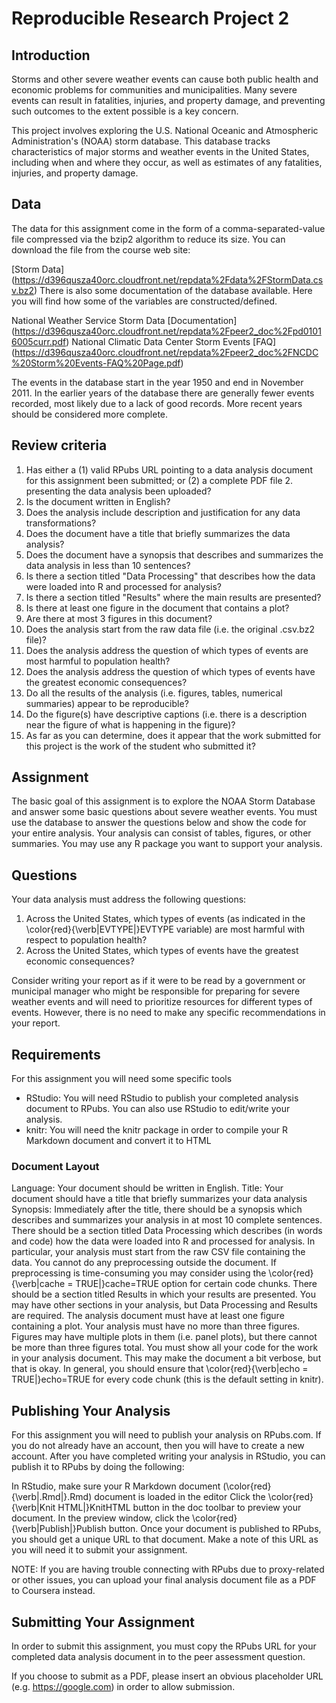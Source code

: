 # Reproducible Research Project 2

## Introduction
Storms and other severe weather events can cause both public health and economic problems for communities and municipalities. Many severe events can result in fatalities, injuries, and property damage, and preventing such outcomes to the extent possible is a key concern.

This project involves exploring the U.S. National Oceanic and Atmospheric Administration's (NOAA) storm database. This database tracks characteristics of major storms and weather events in the United States, including when and where they occur, as well as estimates of any fatalities, injuries, and property damage.

## Data
The data for this assignment come in the form of a comma-separated-value file compressed via the bzip2 algorithm to reduce its size. You can download the file from the course web site:

[Storm Data] (https://d396qusza40orc.cloudfront.net/repdata%2Fdata%2FStormData.csv.bz2)
There is also some documentation of the database available. Here you will find how some of the variables are constructed/defined.

National Weather Service Storm Data [Documentation] (https://d396qusza40orc.cloudfront.net/repdata%2Fpeer2_doc%2Fpd01016005curr.pdf)
National Climatic Data Center Storm Events [FAQ] (https://d396qusza40orc.cloudfront.net/repdata%2Fpeer2_doc%2FNCDC%20Storm%20Events-FAQ%20Page.pdf) 

The events in the database start in the year 1950 and end in November 2011. In the earlier years of the database there are generally fewer events recorded, most likely due to a lack of good records. More recent years should be considered more complete.

## Review criteria
1. Has either a (1) valid RPubs URL pointing to a data analysis document for this assignment been submitted; or (2) a complete PDF file 2. presenting the data analysis been uploaded?
3. Is the document written in English?
4. Does the analysis include description and justification for any data transformations?
5. Does the document have a title that briefly summarizes the data analysis?
6. Does the document have a synopsis that describes and summarizes the data analysis in less than 10 sentences?
7. Is there a section titled "Data Processing" that describes how the data were loaded into R and processed for analysis?
8. Is there a section titled "Results" where the main results are presented?
9. Is there at least one figure in the document that contains a plot?
10. Are there at most 3 figures in this document?
11. Does the analysis start from the raw data file (i.e. the original .csv.bz2 file)?
12. Does the analysis address the question of which types of events are most harmful to population health?
13. Does the analysis address the question of which types of events have the greatest economic consequences?
14. Do all the results of the analysis (i.e. figures, tables, numerical summaries) appear to be reproducible?
15. Do the figure(s) have descriptive captions (i.e. there is a description near the figure of what is happening in the figure)?
16. As far as you can determine, does it appear that the work submitted for this project is the work of the student who submitted it?

## Assignment
The basic goal of this assignment is to explore the NOAA Storm Database and answer some basic questions about severe weather events. You must use the database to answer the questions below and show the code for your entire analysis. Your analysis can consist of tables, figures, or other summaries. You may use any R package you want to support your analysis.

## Questions
Your data analysis must address the following questions:

1. Across the United States, which types of events (as indicated in the \color{red}{\verb|EVTYPE|}EVTYPE variable) are most harmful with respect to population health?
2. Across the United States, which types of events have the greatest economic consequences?

Consider writing your report as if it were to be read by a government or municipal manager who might be responsible for preparing for severe weather events and will need to prioritize resources for different types of events. However, there is no need to make any specific recommendations in your report.

## Requirements
For this assignment you will need some specific tools

- RStudio: You will need RStudio to publish your completed analysis document to RPubs. You can also use RStudio to edit/write your analysis.
- knitr: You will need the knitr package in order to compile your R Markdown document and convert it to HTML

### Document Layout
Language: Your document should be written in English.
Title: Your document should have a title that briefly summarizes your data analysis
Synopsis: Immediately after the title, there should be a synopsis which describes and summarizes your analysis in at most 10 complete sentences.
There should be a section titled Data Processing which describes (in words and code) how the data were loaded into R and processed for analysis. In particular, your analysis must start from the raw CSV file containing the data. You cannot do any preprocessing outside the document. If preprocessing is time-consuming you may consider using the \color{red}{\verb|cache = TRUE|}cache=TRUE option for certain code chunks.
There should be a section titled Results in which your results are presented.
You may have other sections in your analysis, but Data Processing and Results are required.
The analysis document must have at least one figure containing a plot.
Your analysis must have no more than three figures. Figures may have multiple plots in them (i.e. panel plots), but there cannot be more than three figures total.
You must show all your code for the work in your analysis document. This may make the document a bit verbose, but that is okay. In general, you should ensure that \color{red}{\verb|echo = TRUE|}echo=TRUE for every code chunk (this is the default setting in knitr).

## Publishing Your Analysis
For this assignment you will need to publish your analysis on RPubs.com. If you do not already have an account, then you will have to create a new account. After you have completed writing your analysis in RStudio, you can publish it to RPubs by doing the following:

In RStudio, make sure your R Markdown document (\color{red}{\verb|.Rmd|}.Rmd) document is loaded in the editor
Click the \color{red}{\verb|Knit HTML|}KnitHTML button in the doc toolbar to preview your document.
In the preview window, click the \color{red}{\verb|Publish|}Publish button.
Once your document is published to RPubs, you should get a unique URL to that document. Make a note of this URL as you will need it to submit your assignment.

NOTE: If you are having trouble connecting with RPubs due to proxy-related or other issues, you can upload your final analysis document file as a PDF to Coursera instead.

## Submitting Your Assignment
In order to submit this assignment, you must copy the RPubs URL for your completed data analysis document in to the peer assessment question.

If you choose to submit as a PDF, please insert an obvious placeholder URL (e.g. https://google.com) in order to allow submission.
